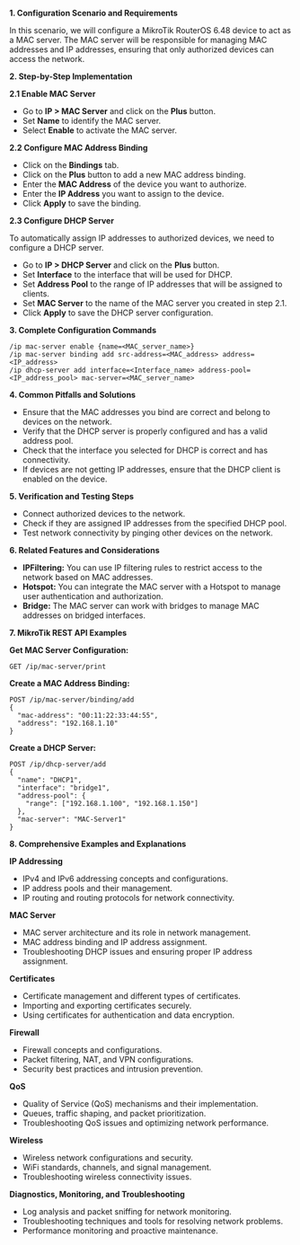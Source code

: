 **1. Configuration Scenario and Requirements**

In this scenario, we will configure a MikroTik RouterOS 6.48 device to act as a MAC server. The MAC server will be responsible for managing MAC addresses and IP addresses, ensuring that only authorized devices can access the network.

**2. Step-by-Step Implementation**

**2.1 Enable MAC Server**

- Go to **IP > MAC Server** and click on the **Plus** button.
- Set **Name** to identify the MAC server.
- Select **Enable** to activate the MAC server.

**2.2 Configure MAC Address Binding**

- Click on the **Bindings** tab.
- Click on the **Plus** button to add a new MAC address binding.
- Enter the **MAC Address** of the device you want to authorize.
- Enter the **IP Address** you want to assign to the device.
- Click **Apply** to save the binding.

**2.3 Configure DHCP Server**

To automatically assign IP addresses to authorized devices, we need to configure a DHCP server.

- Go to **IP > DHCP Server** and click on the **Plus** button.
- Set **Interface** to the interface that will be used for DHCP.
- Set **Address Pool** to the range of IP addresses that will be assigned to clients.
- Set **MAC Server** to the name of the MAC server you created in step 2.1.
- Click **Apply** to save the DHCP server configuration.

**3. Complete Configuration Commands**

```
/ip mac-server enable {name=<MAC_server_name>}
/ip mac-server binding add src-address=<MAC_address> address=<IP_address>
/ip dhcp-server add interface=<Interface_name> address-pool=<IP_address_pool> mac-server=<MAC_server_name>
```

**4. Common Pitfalls and Solutions**

- Ensure that the MAC addresses you bind are correct and belong to devices on the network.
- Verify that the DHCP server is properly configured and has a valid address pool.
- Check that the interface you selected for DHCP is correct and has connectivity.
- If devices are not getting IP addresses, ensure that the DHCP client is enabled on the device.

**5. Verification and Testing Steps**

- Connect authorized devices to the network.
- Check if they are assigned IP addresses from the specified DHCP pool.
- Test network connectivity by pinging other devices on the network.

**6. Related Features and Considerations**

- **IPFiltering:** You can use IP filtering rules to restrict access to the network based on MAC addresses.
- **Hotspot:** You can integrate the MAC server with a Hotspot to manage user authentication and authorization.
- **Bridge:** The MAC server can work with bridges to manage MAC addresses on bridged interfaces.

**7. MikroTik REST API Examples**

**Get MAC Server Configuration:**

```
GET /ip/mac-server/print
```

**Create a MAC Address Binding:**

```
POST /ip/mac-server/binding/add
{
  "mac-address": "00:11:22:33:44:55",
  "address": "192.168.1.10"
}
```

**Create a DHCP Server:**

```
POST /ip/dhcp-server/add
{
  "name": "DHCP1",
  "interface": "bridge1",
  "address-pool": {
    "range": ["192.168.1.100", "192.168.1.150"]
  },
  "mac-server": "MAC-Server1"
}
```

**8. Comprehensive Examples and Explanations**

**IP Addressing**

- IPv4 and IPv6 addressing concepts and configurations.
- IP address pools and their management.
- IP routing and routing protocols for network connectivity.

**MAC Server**

- MAC server architecture and its role in network management.
- MAC address binding and IP address assignment.
- Troubleshooting DHCP issues and ensuring proper IP address assignment.

**Certificates**

- Certificate management and different types of certificates.
- Importing and exporting certificates securely.
- Using certificates for authentication and data encryption.

**Firewall**

- Firewall concepts and configurations.
- Packet filtering, NAT, and VPN configurations.
- Security best practices and intrusion prevention.

**QoS**

- Quality of Service (QoS) mechanisms and their implementation.
- Queues, traffic shaping, and packet prioritization.
- Troubleshooting QoS issues and optimizing network performance.

**Wireless**

- Wireless network configurations and security.
- WiFi standards, channels, and signal management.
- Troubleshooting wireless connectivity issues.

**Diagnostics, Monitoring, and Troubleshooting**

- Log analysis and packet sniffing for network monitoring.
- Troubleshooting techniques and tools for resolving network problems.
- Performance monitoring and proactive maintenance.
